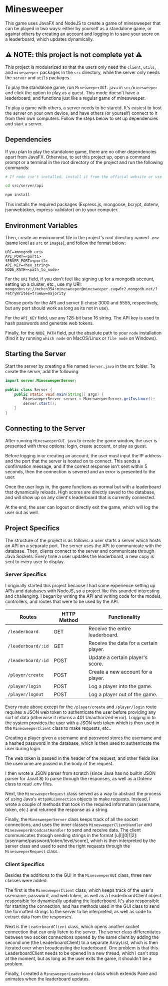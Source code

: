 # Minesweeper #
This game uses JavaFX and NodeJS to create a game of minesweeper that can be played in two ways: either by yourself as a standalone game, or against others by creating an account and logging in to save your score on a leaderboard, which updates dynamically.

## ⚠️ NOTE: this project is not complete yet ⚠️ ##
This project is modularized so that the users only need the `client`, `utils`, and `minesweeper` packages in the `src` directory, while the server only needs the `server` and `utils` packages.

To play the standalone game, run `MinesweeperGUI.java` in `src/minesweeper` and click the option to play as a guest. This mode doesn't have a leaderboard, and functions just like a regular game of minesweeper.

To play a game with others, a server needs to be staretd. It's easiest to host the server on your own device, and have others (or yourself) connect to it from their own computers. Follow the steps below to set up dependencies and start a server.

## Dependencies ##
If you plan to play the standalone game, there are no other dependencies apart from JavaFX. Otherwise, to set this project up, open a command prompt or a terminal in the root directory of the project and run the following commands:
```bash
# If node isn't installed, install it from the official website or use a package manager

cd src/server/api

npm install
```

This installs the required packages (Express.js, mongoose, bcrypt, dotenv, jsonwebtoken, express-validator) on to your computer.

## Environment Variables ##
Then, create an environment file in the project's root directory named `.env` (same level as `src` or `images`), and follow the format below:
```
URI=<mongodb_uri>
API_PORT=<port1>
SERVER_PORT=<port2>
API_KEY=<hex_string>
NODE_PATH=<path_to_node>
```

For the `URI` field, if you don't feel like signing up for a mongodb account, setting up a cluster, etc., use my URI: `mongodb+srv://mchen354:minesweeper@minesweeper.zaqw0r2.mongodb.net/?retryWrites=true&w=majority`

Choose ports for the API and server (I chose 3000 and 5555, respectively, but any port should work as long as its not in use).

For the `API_KEY` field, use any 128-bit base 16 string. The API key is used to hash passwords and generate web tokens. 

Finally, for the `NODE_PATH` field, put the absolute path to your `node` installation (find it by running `which node` on MacOS/Linux or `file node` on Windows).

## Starting the Server ##
Start the server by creating a file named `Server.java` in the src folder. To create the server, add the following:

```java
import server.MinesweeperServer;

public class Server {
    public static void main(String[] args) {
        MinesweeperServer server = MinesweeperServer.getInstance();
        server.start();
    }
}
```

## Connecting to the Server ##
After running `MinesweeperGUI.java` to create the game window, the user is presented with three options: login, create account, or play as guest. 

Before logging in or creating an account, the user must input the IP address and the port that the server is hosted on to connect. This sends a confirmation message, and if the correct response isn't sent within 5 seconds, then the connection is severed and an error is presented to the user.

Once the user logs in, the game functions as normal but with a leaderboard that dynamically reloads. High scores are directly saved to the database, and will show up on any client's leaderboard that is currently connected.

At the end, the user can logout or directly exit the game, which will log the user out as well. 


## Project Specifics ##
The structure of the project is as follows: a user starts a server which hosts an API on a separate port. The server uses the API to communicate with the database. Then, clients connect to the server and communicate through Java Sockets. Every time a user updates the leaderboard, a new copy is sent to every user to display. 

### Server Specifics ###
I originally started this project because I had some experience setting up APIs and databases with NodeJS, so a project like this sounded interesting and challenging. I began by writing the API and writing code for the models, controllers, and routes that were to be used by the API.

| Routes | HTTP Method | Functionality |
|--------|-------------|---------------|
| `/leaderboard` | GET| Receive the entire leaderboard. |
| `/leaderboard/:id` | GET | Receive the data for a certain player. |
| `/leaderboard/:id` | POST | Update a certain player's score. |
| `/player/create` | POST | Create a new account for a player. |
| `/player/login` | POST | Log a player into the game. |
| `/player/logout` | POST | Log a player out of the game. |

Every route above except for the `/player/create` and `/player/login` route requires a JSON web token to authenticate the user before providing any sort of data (otherwise it returns a 401 Unauthorized error). Logging in to the system provides the user with a JSON web token which is then used in the `MinesweeperClient` class to make requests, etc.. 

Creating a player given a username and password stores the username and a hashed password in the database, which is then used to authenticate the user during login.

The web token is passed in the header of the request, and other fields like the username are passed in the body of the request.

I then wrote a JSON parser from scratch (since Java has no builtin JSON parser for Java1.8) to parse through the responses, as well as a Dotenv class to read .env files.

Next, the `MinesweeperRequest` class served as a way to abstract the process of using Java's `HttpURLConnection` objects to make requests. Instead, I wrote a couple of methods that took in the required information (username, token, etc.) and returned the response as a string.

Finally, the `MinesweeperServer` class keeps track of all the socket connections, and uses the inner classes `MinesweeperClientHandler` and `MinesweeperBroadcastHandler` to send and receive data. The client communicates through sending strings in the format [u|l]\[0|1|2]:[username/password/token/level/score], which is then interpreted by the server class and used to send the right requests through the `MinesweeperRequest` class.

### Client Specifics ###
Besides the additions to the GUI in the `MinesweeperGUI` class, three new classes were added. 

The first is the `MinesweeperClient` class, which keeps track of the user's username, password, and web token, as well as a LeaderboardClient object responsible for dynamically updating the leaderboard. It's also responsible for starting the connection, and has methods used in the GUI class to send the formatted strings to the server to be interpreted, as well as code to extract data from the responses.

Next is the `LeaderboardClient` class, which opens another socket connection that can only listen to the server. The server class differentiates between two socket connections opened by the same client by adding the second one (the LeaderboardClient) to a separate ArrayList, which is then iterated over when broadcasting the leaderboard. One problem is that this LeaderboardClient needs to be opened in a new thread, which I can't stop at the moment, but as long as the user exits the game, it shouldn't be a problem.

Finally, I created a `MinesweeperLeaderboard` class which extends Pane and animates when the leaderboard updates. 

